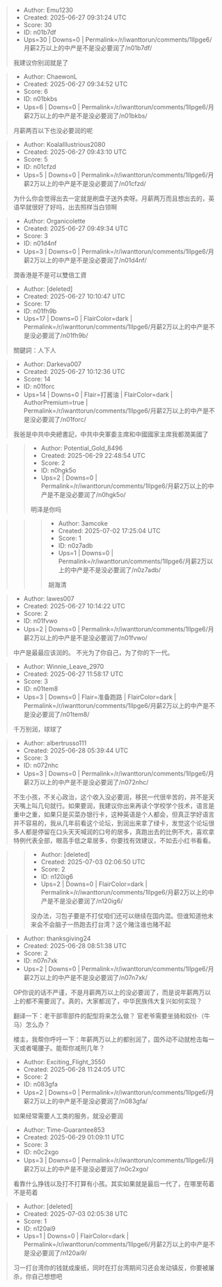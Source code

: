 > - Author: Emu1230
> - Created: 2025-06-27 09:31:24 UTC
> - Score: 30
> - ID: n01b7df
> - Ups=30 | Downs=0 | Permalink=/r/iwanttorun/comments/1llpge6/月薪2万以上的中产是不是没必要润了/n01b7df/
>
> 我建议你别润就是了

> - Author: ChaewonL
> - Created: 2025-06-27 09:34:52 UTC
> - Score: 6
> - ID: n01bkbs
> - Ups=6 | Downs=0 | Permalink=/r/iwanttorun/comments/1llpge6/月薪2万以上的中产是不是没必要润了/n01bkbs/
>
> 月薪两百以下也没必要润的呢

> - Author: KoalaIllustrious2080
> - Created: 2025-06-27 09:43:10 UTC
> - Score: 5
> - ID: n01cfzd
> - Ups=5 | Downs=0 | Permalink=/r/iwanttorun/comments/1llpge6/月薪2万以上的中产是不是没必要润了/n01cfzd/
>
> 为什么你会觉得出去一定就是刷盘子送外卖呀。月薪两万而且想出去的，英语早就很好了好吗，出去照样当白领啊

> - Author: Organicolette
> - Created: 2025-06-27 09:49:34 UTC
> - Score: 3
> - ID: n01d4nf
> - Ups=3 | Downs=0 | Permalink=/r/iwanttorun/comments/1llpge6/月薪2万以上的中产是不是没必要润了/n01d4nf/
>
> 潤香港是不是可以雙倍工資

> - Author: [deleted]
> - Created: 2025-06-27 10:10:47 UTC
> - Score: 17
> - ID: n01fh9b
> - Ups=17 | Downs=0 | FlairColor=dark | Permalink=/r/iwanttorun/comments/1llpge6/月薪2万以上的中产是不是没必要润了/n01fh9b/
>
> 關鍵詞：人下人

> - Author: Darkeva007
> - Created: 2025-06-27 10:12:36 UTC
> - Score: 14
> - ID: n01forc
> - Ups=14 | Downs=0 | Flair=打酱油 | FlairColor=dark | AuthorPremium=true | Permalink=/r/iwanttorun/comments/1llpge6/月薪2万以上的中产是不是没必要润了/n01forc/
>
> 我爸是中共中央總書記，中共中央軍委主席和中國國家主席我都潤美國了

>> - Author: Potential_Gold_8496
>> - Created: 2025-06-29 22:48:54 UTC
>> - Score: 2
>> - ID: n0hgk5o
>> - Ups=2 | Downs=0 | Permalink=/r/iwanttorun/comments/1llpge6/月薪2万以上的中产是不是没必要润了/n0hgk5o/
>>
>> 明泽是你吗

>>> - Author: 3amcoke
>>> - Created: 2025-07-02 17:25:04 UTC
>>> - Score: 1
>>> - ID: n0z7adb
>>> - Ups=1 | Downs=0 | Permalink=/r/iwanttorun/comments/1llpge6/月薪2万以上的中产是不是没必要润了/n0z7adb/
>>>
>>> 胡海清

> - Author: lawes007
> - Created: 2025-06-27 10:14:22 UTC
> - Score: 2
> - ID: n01fvwo
> - Ups=2 | Downs=0 | Permalink=/r/iwanttorun/comments/1llpge6/月薪2万以上的中产是不是没必要润了/n01fvwo/
>
> 中产是最最应该润的。 不光为了你自己，为了你的下一代。

> - Author: Winnie_Leave_2970
> - Created: 2025-06-27 11:58:17 UTC
> - Score: 3
> - ID: n01tem8
> - Ups=3 | Downs=0 | Flair=准备跑路 | FlairColor=dark | Permalink=/r/iwanttorun/comments/1llpge6/月薪2万以上的中产是不是没必要润了/n01tem8/
>
> 千万别润，球球了

> - Author: albertrusso111
> - Created: 2025-06-28 05:39:44 UTC
> - Score: 3
> - ID: n072nhc
> - Ups=3 | Downs=0 | Permalink=/r/iwanttorun/comments/1llpge6/月薪2万以上的中产是不是没必要润了/n072nhc/
>
> 不生小孩，不关心政治，这个收入没必要润，移民一代很辛苦的，并不是天天嘴上叫几句就行。如果要润，我建议你出来再读个学校学个技术，语言是重中之重，如果只是买菜办银行卡，这种英语是个人都会，但真正学好语言并不容易的，我从几年前看这个论坛，到润出来拿了绿卡，发觉这个论坛很多人都是停留在口头天天喊润的口号的居多，真跑出去的比例不大，喜欢拿特例代表全部，眼高手低之辈居多，你要找有效建议，不如去小红书看看。

>> - Author: [deleted]
>> - Created: 2025-07-03 02:06:50 UTC
>> - Score: 2
>> - ID: n120ig6
>> - Ups=2 | Downs=0 | FlairColor=dark | Permalink=/r/iwanttorun/comments/1llpge6/月薪2万以上的中产是不是没必要润了/n120ig6/
>>
>> 没办法，习包子要是不打仗咱们还可以继续在国内混。但谁知道他未来会不会脑子一热跑去打台湾？这个赌注谁也赌不起

> - Author: thanksgiving24
> - Created: 2025-06-28 08:51:38 UTC
> - Score: 2
> - ID: n07n7xk
> - Ups=2 | Downs=0 | Permalink=/r/iwanttorun/comments/1llpge6/月薪2万以上的中产是不是没必要润了/n07n7xk/
>
> OP你说的话不严谨，不是月薪两万以上的没必要润了，而是说年薪两万以上的都不需要润了。真的，大家都润了，中华民族伟大复兴如何实现？
> 
> 翻译一下：老干部零部件的配型将来怎么做？ 官老爷需要坐骑和奴仆（牛马）怎么办？
> 
> 楼主，我帮你呼吁一下：年薪两万以上的都别润了，国外动不动就枪击每一天或者噶腰子。能帮你减刑几年？

> - Author: Exciting_Flight_3550
> - Created: 2025-06-28 11:24:05 UTC
> - Score: 2
> - ID: n083gfa
> - Ups=2 | Downs=0 | Permalink=/r/iwanttorun/comments/1llpge6/月薪2万以上的中产是不是没必要润了/n083gfa/
>
> 如果经常需要人工类的服务，就没必要润

> - Author: Time-Guarantee853
> - Created: 2025-06-29 01:09:11 UTC
> - Score: 3
> - ID: n0c2xgo
> - Ups=3 | Downs=0 | Permalink=/r/iwanttorun/comments/1llpge6/月薪2万以上的中产是不是没必要润了/n0c2xgo/
>
> 看靠什么挣钱以及打不打算有小孩。其实如果就是最后一代了，在哪里苟着不是苟着

> - Author: [deleted]
> - Created: 2025-07-03 02:05:38 UTC
> - Score: 1
> - ID: n120ai9
> - Ups=1 | Downs=0 | FlairColor=dark | Permalink=/r/iwanttorun/comments/1llpge6/月薪2万以上的中产是不是没必要润了/n120ai9/
>
> 习一打台湾你的钱就成废纸，同时在打台湾期间习还会发动镇反，你要被屠杀，你自己想想吧
